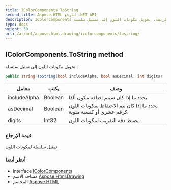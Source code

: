 ```yaml
---
title: IColorComponents.ToString
second_title: Aspose.HTML لمرجع .NET API
description: IColorComponents طريقة. تحويل مكونات اللون إلى تمثيل سلسلة .
type: docs
weight: 50
url: /ar/net/aspose.html.drawing/icolorcomponents/tostring/
---
```

## IColorComponents.ToString method

تحويل مكونات اللون إلى تمثيل سلسلة .

```csharp
public string ToString(bool includeAlpha, bool asDecimal, int digits)
```

| معامل | يكتب | وصف |
| --- | --- | --- |
| includeAlpha | Boolean | يحدد ما إذا كان سيتم إضافة مكون ألفا. |
| asDecimal | Boolean | يحدد ما إذا كان يتم الاحتفاظ بمكونات اللون كرقم عشري أو كنسبة مئوية. |
| digits | Int32 | يضبط دقة التقريب لمكونات اللون. |

### قيمة الإرجاع

تمثيل سلسلة لمكونات اللون.

### أنظر أيضا

* interface [IColorComponents](../)
* مساحة الاسم [Aspose.Html.Drawing](../../icolorcomponents/)
* المجسم [Aspose.HTML](../../../)


